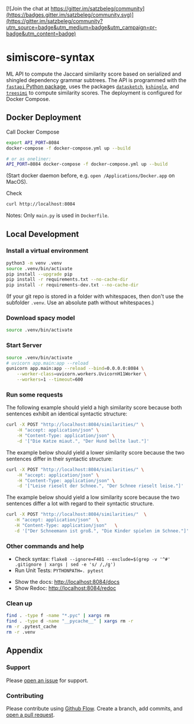 [![Join the chat at https://gitter.im/satzbeleg/community](https://badges.gitter.im/satzbeleg/community.svg)](https://gitter.im/satzbeleg/community?utm_source=badge&utm_medium=badge&utm_campaign=pr-badge&utm_content=badge)


# simiscore-syntax
ML API to compute the Jaccard similarity score based on serialized and shingled dependency grammar subtrees.
The API is programmed with the [`fastapi` Python package](https://fastapi.tiangolo.com/), 
uses the packages [`datasketch`](http://ekzhu.com/datasketch/index.html), [`kshingle`](https://github.com/ulf1/kshingle), and [`treesimi`](https://github.com/ulf1/treesimi) to compute similarity scores.
The deployment is configured for Docker Compose.

## Docker Deployment
Call Docker Compose

```sh
export API_PORT=8084
docker-compose -f docker-compose.yml up --build

# or as oneliner:
API_PORT=8084 docker-compose -f docker-compose.yml up --build
```

(Start docker daemon before, e.g. `open /Applications/Docker.app` on MacOS).

Check

```sh
curl http://localhost:8084
```

Notes: Only `main.py` is used in `Dockerfile`.



## Local Development

### Install a virtual environment

```sh
python3 -m venv .venv
source .venv/bin/activate
pip install --upgrade pip
pip install -r requirements.txt --no-cache-dir
pip install -r requirements-dev.txt --no-cache-dir
```

(If your git repo is stored in a folder with whitespaces, then don't use the subfolder `.venv`. Use an absolute path without whitespaces.)


### Download spacy model
```sh
source .venv/bin/activate
```

### Start Server

```sh
source .venv/bin/activate
# uvicorn app.main:app --reload
gunicorn app.main:app --reload --bind=0.0.0.0:8084 \
    --worker-class=uvicorn.workers.UvicornH11Worker \
    --workers=1 --timeout=600
```

### Run some requests
The following example should yield a high similarity score because both sentences exhibit an identical syntactic structure:

```sh
curl -X POST "http://localhost:8084/similarities/" \
    -H "accept: application/json" \
    -H "Content-Type: application/json" \
    -d '["Die Katze miaut.", "Der Hund bellte laut."]'
```

The example below should yield a lower similarity score because the two sentences differ in their syntactic structure:

```sh
curl -X POST "http://localhost:8084/similarities/" \
    -H "accept: application/json" \
    -H "Content-Type: application/json" \
    -d '["Leise rieselt der Schnee.", "Der Schnee rieselt leise."]'
```

The example below should yield a low similarity score because the two sentences differ a lot with regard to their syntactic structure.

```sh
curl -X POST "http://localhost:8084/similarities/"  \
   -H "accept: application/json"  \
   -H "Content-Type: application/json"   \
   -d '["Der Schneemann ist groß.", "Die Kinder spielen im Schnee."]'
```

### Other commands and help
* Check syntax: `flake8 --ignore=F401 --exclude=$(grep -v '^#' .gitignore | xargs | sed -e 's/ /,/g')`
* Run Unit Tests: `PYTHONPATH=. pytest`
- Show the docs: [http://localhost:8084/docs](http://localhost:8084/docs)
- Show Redoc: [http://localhost:8084/redoc](http://localhost:8084/redoc)


### Clean up 
```sh
find . -type f -name "*.pyc" | xargs rm
find . -type d -name "__pycache__" | xargs rm -r
rm -r .pytest_cache
rm -r .venv
```


## Appendix

### Support
Please [open an issue](https://github.com/satzbeleg/simiscore-syntax/issues/new) for support.


### Contributing
Please contribute using [Github Flow](https://guides.github.com/introduction/flow/). Create a branch, add commits, and [open a pull request](https://github.com/satzbeleg/simiscore-syntax/compare/).

